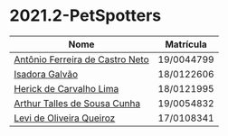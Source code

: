 # 2021.2-PetSpotters

| Nome                                                                              | Matrícula  |
| ----------------------------------------------------------------------------------| ---------- |
| <a href="https://github.com/antoniotoineto">Antônio Ferreira de Castro Neto</a>   | 19/0044799 |
| <a href="https://github.com/isadoragalvaoss">Isadora Galvão</a>                   | 18/0122606 |
| <a href="https://github.com/hericklima22">Herick de Carvalho Lima</a>             | 18/0121995 |
| <a href="https://github.com/art1505">Arthur Talles de Sousa Cunha</a>             | 19/0054832 |
| <a href="https://github.com/LeviQ27">Levi de Oliveira Queiroz</a>                 | 17/0108341 |
